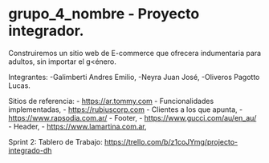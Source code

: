 # grupo_4_nombre - Proyecto integrador.

Construiremos un sitio web de E-commerce que ofrecera indumentaria para adultos, sin importar el g<énero.

Integrantes:
    -Galimberti Andres Emilio,
    -Neyra Juan José,
    -Oliveros Pagotto Lucas.

Sitios de referencia:
    - https://ar.tommy.com - Funcionalidades implementadas,
    - https://rubiuscorp.com - Clientes a los que apunta,
    - https://www.rapsodia.com.ar/ - Footer,
    - https://www.gucci.com/au/en_au/ - Header,
    - https://www.lamartina.com.ar, 

Sprint 2:
Tablero de Trabajo: https://trello.com/b/z1coJYmg/projecto-integrado-dh